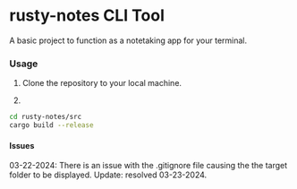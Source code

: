 # rusty-notes CLI Tool 

A basic project to function as a notetaking app for your terminal. 

### Usage 

1. Clone the repository to your local machine. 

2. 
```sh
cd rusty-notes/src
cargo build --release 
```

#### Issues
03-22-2024: There is an issue with the .gitignore file causing the the target folder to be displayed. Update: resolved 03-23-2024.
